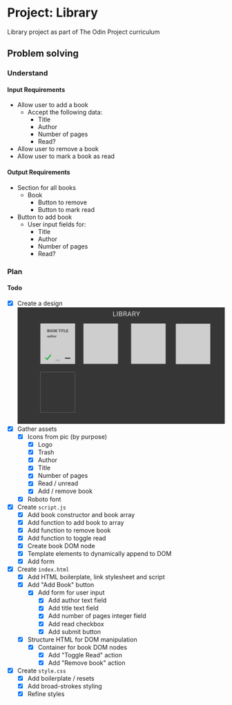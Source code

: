 # Project: Library

Library project as part of The Odin Project curriculum

## Problem solving

### Understand

#### Input Requirements

- Allow user to add a book
	- Accept the following data:
		- Title
		- Author
		- Number of pages
		- Read?
- Allow user to remove a book
- Allow user to mark a book as read

#### Output Requirements

- Section for all books
	- Book
		- Button to remove
		- Button to mark read
- Button to add book
	- User input fields for:
		- Title 
		- Author
		- Number of pages
		- Read?

### Plan

#### Todo

- [x] Create a design  ![design reference draft](./resources/images/design-reference-draft.png)
- [x] Gather assets
  - [x] Icons from pic (by purpose)
    - [x] Logo
    - [x] Trash
    - [x] Author
    - [x] Title
    - [x] Number of pages
    - [x] Read / unread
    - [x] Add / remove book
  - [x] Roboto font

- [x] Create `script.js`
	- [x] Add book constructor and book array
	- [x] Add function to add book to array
	- [x] Add function to remove book
	- [x] Add function to toggle read
	- [x] Create book DOM node
	- [x] Template elements to dynamically append to DOM
	- [x] Add form
- [x] Create `index.html`
	- [x] Add HTML boilerplate, link stylesheet and script
	- [x] Add "Add Book" button
		- [x] Add form for user input
			- [x] Add author text field
			- [x] Add title text field
			- [x] Add number of pages integer field
			- [x] Add read checkbox
			- [x] Add submit button
	- [x] Structure HTML for DOM manipulation
		- [x] Container for book DOM nodes
			- [x] Add "Toggle Read" action
			- [x] Add "Remove book" action
- [x] Create `style.css`
	- [x] Add boilerplate / resets
	- [x] Add broad-strokes styling
	- [x] Refine styles
